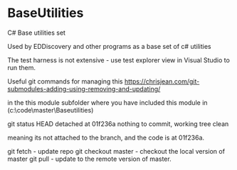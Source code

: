 # BaseUtilities
C# Base utilities set

Used by EDDiscovery and other programs as a base set of c# utilities

The test harness is not extensive - use test explorer view in Visual Studio to run them.

Useful git commands for managing this https://chrisjean.com/git-submodules-adding-using-removing-and-updating/

in the this module subfolder where you have included this module in (c:\code\master\Baseutilities)

git status
HEAD detached at 01f236a
nothing to commit, working tree clean

meaning its not attached to the branch, and the code is at 01f236a.

git fetch       - update repo
git checkout master - checkout the local version of master
git pull - update to the remote version of master.



